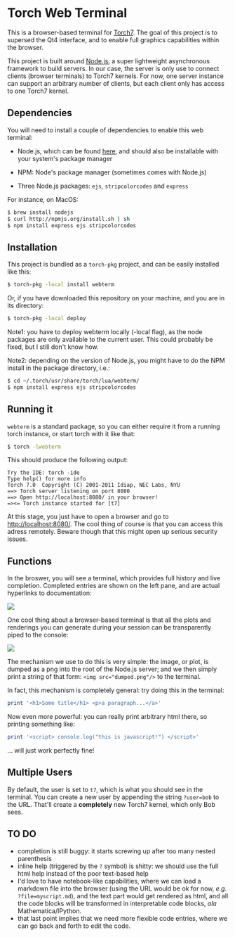 Torch Web Terminal
==================

This is a browser-based terminal for [Torch7](http://www.torch.ch). 
The goal of this project is to supersed the Qt4 interface, and to 
enable full graphics capabilities within the browser.

This project is built around [Node.js](http://nodejs.org/), 
a super lightweight asynchronous framework to build servers. In
our case, the server is only use to connect clients (browser 
terminals) to Torch7 kernels. For now, one server instance can
support an arbitrary number of clients, but each client only
has access to one Torch7 kernel.

Dependencies
------------

You will need to install a couple of dependencies to enable
this web terminal:
  
  * Node.js, which can be found [here](http://nodejs.org/), and
  should also be installable with your system's package manager

  * NPM: Node's package manager (sometimes comes with Node.js)

  * Three Node.js packages: `ejs`, `stripcolorcodes` and `express`

For instance, on MacOS:

```bash
$ brew install nodejs
$ curl http://npmjs.org/install.sh | sh
$ npm install express ejs stripcolorcodes
```

Installation
------------

This project is bundled as a `torch-pkg` project, and can be 
easily installed like this:

```bash
$ torch-pkg -local install webterm
```

Or, if you have downloaded this repository on your machine, and
you are in its directory:

```bash
$ torch-pkg -local deploy
```

Note1: you have to deploy webterm locally (-local flag), as the node 
packages are only available to the current user. This could probably
be fixed, but I still don't know how.

Note2: depending on the version of Node.js, you might have to do
the NPM install in the package directory, i.e.:

```bash
$ cd ~/.torch/usr/share/torch/lua/webterm/
$ npm install express ejs stripcolorcodes
```

Running it
----------

`webterm` is a standard package, so you can either require it from
a running torch instance, or start torch with it like that:

```bash
$ torch -lwebterm
```

This should produce the following output:

```text
Try the IDE: torch -ide
Type help() for more info
Torch 7.0  Copyright (C) 2001-2011 Idiap, NEC Labs, NYU
==> Torch server listening on port 8080
==> Open http://localhost:8080/ in your browser!
=><= Torch instance started for [t7]
```

At this stage, you just have to open a browser and go to 
[http://localhost:8080/](http://localhost:8080/). The cool thing
of course is that you can access this adress remotely. Beware though
that this might open up serious security issues.

Functions
---------

In the broswer, you will see a terminal, which provides full history
and live completion. Completed entries are shown on the left pane, and
are actual hyperlinks to documentation:

![](https://github.com/clementfarabet/thwebterm/tree/master/img/term1.png)

One cool thing about a browser-based terminal is that all the plots
and renderings you can generate during your session can be transparently
piped to the console:

![](https://github.com/clementfarabet/thwebterm/tree/master/img/term2.png)

The mechanism we use to do this is very simple: the image, or plot, is dumped
as a png into the root of the Node.js server; and we then simply print a string
of that form: `<img src="dumped.png"/>` to the terminal.

In fact, this mechanism is completely general: try doing this in the terminal:

```lua
print '<h1>Some title</h1> <p>a paragraph...</a>'
```

Now even more powerful: you can really print arbitrary html there, so printing 
something like:

```lua
print '<script> console.log("this is javascript!") </script>'
```

... will just work perfectly fine!

Multiple Users
--------------

By default, the user is set to `t7`, which is what you should see in the terminal.
You can create a new user by appending the string `?user=bob` to the URL. That'll
create a __completely__ new Torch7 kernel, which only Bob sees.

TO DO
-----

  * completion is still buggy: it starts screwing up after too many nested parenthesis
  * inline help (triggered by the `?` symbol) is shitty: we should use the full html
  help instead of the poor text-based help
  * I'd love to have notebook-like capabilities, where we can load a markdown file into
  the browser (using the URL would be ok for now, _e.g._ `?file=myscript.md`), and 
  the text part would get rendered as html, and all the code blocks will be transformed
  in interpretable code blocks, _ala_ Mathematica/IPython.
  * that last point implies that we need more flexible code entries, where we can go
  back and forth to edit the code.

